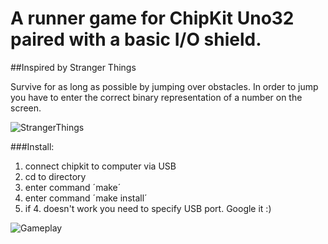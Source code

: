 # A runner game for ChipKit Uno32 paired with a basic I/O shield.
##Inspired by Stranger Things

Survive for as long as possible by jumping over obstacles. In order to jump you have to enter the correct binary representation of a number on the screen.

![StrangerThings](https://i.imgur.com/K0GKaWw.jpg)

###Install:

1. connect chipkit to computer via USB
2. cd to directory
3. enter command ´make´
4. enter command ´make install´
5. if 4. doesn't work you need to specify USB port. Google it :)


![Gameplay](https://media.giphy.com/media/3ohjUVGvZPoq8clDjO/giphy.gif)
